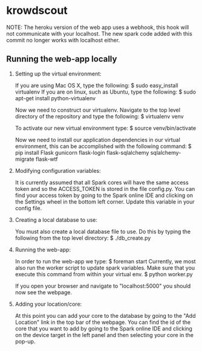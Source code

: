 # krowdscout


NOTE:  The heroku version of the web app uses a webhook, this hook will not
communicate with your localhost.  The new spark code added with this commit
no longer works with localhost either.

Running the web-app locally
----------------------------
1.  Setting up the virtual environment:
	
	If you are using Mac OS X, type the following:
	$ sudo easy_install virtualenv
	If you are on linux, such as Ubuntu, type the following:
	$ sudo apt-get install python-virtualenv

	Now we need to construct our virtualenv.  Navigate to the top level 
	directory of the repository and type the following:
	$ virtualenv venv

	To activate our new virtual environment type:
	$ source venv/bin/activate

	Now we need to install our application dependencies in our virtual
	environment, this can be accomplished with the following command:
	$ pip install Flask gunicorn flask-login flask-sqlalchemy sqlalchemy-migrate flask-wtf 

2.  Modifying configuration variables:
	
	It is currently assumed that all Spark cores will have the same access token
	and so the ACCESS_TOKEN is stored in the file config.py.  You can find your
	access token by going to the Spark online IDE and clicking on the Settings
	wheel in the bottom left corner.  Update this variable in your config file.

3.  Creating a local database to use:

	You must also create a local database file to use.  Do this by typing the
	following from the top level directory:
	$ ./db_create.py

4.  Running the web-app:
	
	In order to run the web-app we type:
	$ foreman start
	Currently, we most also run the worker script to update spark variables.
	Make sure that you execute this command from within your virtual env.
	$ python worker.py

	If you open your browser and navigate to "localhost:5000" you should now see
	the webpage.

5.  Adding your location/core:
	
	At this point you can add your core to the database by going to the
	"Add Location" link in the top bar of the webpage.  You can find the id of 
	the core that you want to add by going to the Spark online IDE and clicking
	on the device target in the left panel and then selecting your core in the
	pop-up.
